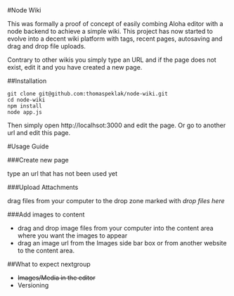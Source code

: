 #Node Wiki

This was formally a proof of concept of easily combing Aloha editor with a node backend to achieve a simple wiki. This project has now started to evolve into a decent wiki platform with tags, recent pages, autosaving and drag and drop file uploads.

Contrary to other wikis you simply type an URL and if the page does not exist, edit it and you have created a new page.

##Installation

    git clone git@github.com:thomaspeklak/node-wiki.git
    cd node-wiki
    npm install
    node app.js

Then simply open http://localhsot:3000 and edit the page. Or go to another url and edit this page.

#Usage Guide

###Create new page

type an url that has not been used yet

###Upload Attachments

drag files from your computer to the drop zone marked with _drop files here_

###Add images to content

- drag and drop image files from your computer into the content area where you want the images to appear
- drag an image url from the Images side bar box or from another website to the content area.

##What to expect nextgroup

- <del>Images/Media in the editor</del>
- Versioning
